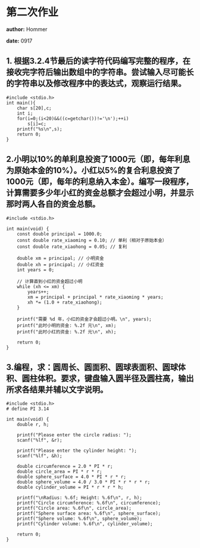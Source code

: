 # 第二次作业
**author:** Hommer  

**date:** 0917

## 1. 根据3.2.4节最后的读字符代码编写完整的程序，在接收完字符后输出数组中的字符串。尝试输入尽可能长的字符串以及修改程序中的表达式，观察运行结果。
```dotnetcli
#include <stdio.h>
int main(){
    char s[20],c;
    int i;
    for(i=0;(i<20)&&((c=getchar())!='\n');++i)
        s[i]=c;
    printf("%s\n",s);
    return 0;
}
```

## 2.小明以10%的单利息投资了1000元（即，每年利息为原始本金的10%）。小红以5%的复合利息投资了1000元（即，每年的利息纳入本金）。编写一段程序，计算需要多少年小红的资金总额才会超过小明，并显示那时两人各自的资金总额。
```dotnetcli
#include <stdio.h>

int main(void) {
    const double principal = 1000.0;
    const double rate_xiaoming = 0.10; // 单利（相对于原始本金）
    const double rate_xiaohong = 0.05; // 复利

    double xm = principal; // 小明资金
    double xh = principal; // 小红资金
    int years = 0;

    // 计算直到小红的资金超过小明
    while (xh <= xm) {
        years++;
        xm = principal + principal * rate_xiaoming * years;
        xh *= (1.0 + rate_xiaohong);
    }

    printf("需要 %d 年，小红的资金才会超过小明。\n", years);
    printf("此时小明的资金: %.2f 元\n", xm);
    printf("此时小红的资金: %.2f 元\n", xh);

    return 0;
}
```
## 3.编程，求：圆周长、圆面积、圆球表面积、圆球体积、圆柱体积。要求，键盘输入圆半径及圆柱高，输出所求各结果并辅以文字说明。
```dotnetcli
#include <stdio.h>
# define PI 3.14

int main(void) {
    double r, h;

    printf("Please enter the circle radius: ");
    scanf("%lf", &r);

    printf("Please enter the cylinder height: ");
    scanf("%lf", &h);

    double circumference = 2.0 * PI * r;
    double circle_area = PI * r * r;
    double sphere_surface = 4.0 * PI * r * r;
    double sphere_volume = 4.0 / 3.0 * PI * r * r * r;
    double cylinder_volume = PI * r * r * h;

    printf("\nRadius: %.6f; Height: %.6f\n", r, h);
    printf("Circle circumference: %.6f\n", circumference);
    printf("Circle area: %.6f\n", circle_area);
    printf("Sphere surface area: %.6f\n", sphere_surface);
    printf("Sphere volume: %.6f\n", sphere_volume);
    printf("Cylinder volume: %.6f\n", cylinder_volume);

    return 0;
}
```
